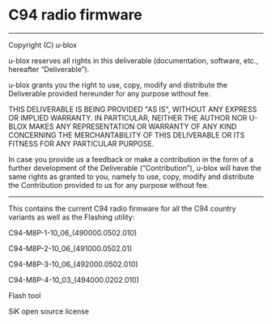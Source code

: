 ﻿# C94 radio firmware
--------------------------------------------------------------------------------

Copyright (C) u-blox 

u-blox reserves all rights in this deliverable (documentation, software, etc., 
hereafter “Deliverable”). 

u-blox grants you the right to use, copy, modify and distribute the Deliverable
provided hereunder for any purpose without fee.  

THIS DELIVERABLE IS BEING PROVIDED "AS IS", WITHOUT ANY EXPRESS OR IMPLIED 
WARRANTY. IN PARTICULAR, NEITHER THE AUTHOR NOR U-BLOX MAKES ANY REPRESENTATION 
OR WARRANTY OF ANY KIND CONCERNING THE MERCHANTABILITY OF THIS DELIVERABLE 
OR ITS FITNESS FOR ANY PARTICULAR PURPOSE.

In case you provide us a feedback or make a contribution in the form of a 
further development of the Deliverable (“Contribution”), u-blox will have the 
same rights as granted to you, namely to use, copy, modify and distribute the 
Contribution provided to us for any purpose without fee.

-------------------------------------------------------------------------------

This contains the current C94 radio firmware for all the C94 country variants as well as the Flashing utility:

C94-M8P-1-10_06_(490000.0502.010)

C94-M8P-2-10_06_(491000.0502.01)

C94-M8P-3-10_06_(492000.0502.010)

C94-M8P-4-10_03_(494000.0202.010)

Flash tool

SiK open source license



